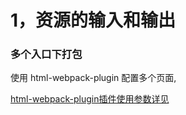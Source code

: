 # 1，资源的输入和输出

### 多个入口下打包
使用 html-webpack-plugin 配置多个页面,

[html-webpack-plugin插件使用参数详见](https://blog.csdn.net/hbiao68/article/details/104054932)